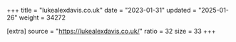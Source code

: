 +++
title = "lukealexdavis.co.uk"
date = "2023-01-31"
updated = "2025-01-26"
weight = 34272

[extra]
source = "https://lukealexdavis.co.uk/"
ratio = 32
size = 33
+++
